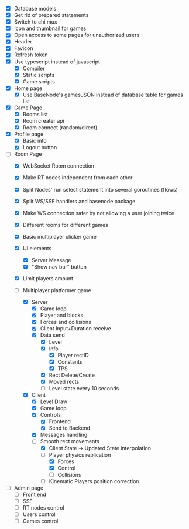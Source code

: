 - [X] Database models
- [X] Get rid of prepared statements
- [X] Switch to chi mux
- [X] Icon and thumbnail for games
- [X] Open access to some pages for unauthorized users
- [X] Header
- [X] Favicon
- [X] Refresh token
- [X] Use typescript instead of javascript
    - [X] Compiler
    - [X] Static scripts
    - [X] Game scripts

- [X] Home page
    - [X] Use BaseNode's gamesJSON instead of database table for games list

- [X] Game Page
    - [X] Rooms list
    - [X] Room creater api
    - [X] Room connect (random/direct)

- [X] Profile page
    - [X] Basic info
    - [X] Logout button

- [ ] Room Page
    - [X] WebSocket Room connection
    - [X] Make RT nodes independent from each other
    - [X] Split Nodes' run select statement into several goroutines (flows)
    - [X] Split WS/SSE handlers and basenode package
    - [X] Make WS connection safer by not allowing a user joining twice
    - [X] Different rooms for different games
    - [X] Basic multiplayer clicker game
    - [X] UI elements
        - [X] Server Message
        - [X] "Show nav bar" button
    - [X] Limit players amount

    - [ ] Multiplayer platformer game
        - [X] Server
            - [X] Game loop
            - [X] Player and blocks
            - [X] Forces and collisions
            - [X] Client Input+Duration receive
            - [X] Data send
                - [X] Level
                - [X] Info
                    - [X] Player rectID
                    - [X] Constants
                    - [X] TPS
                - [X] Rect Delete/Create
                - [X] Moved rects
                - [ ] Level state every 10 seconds

        - [X] Client
            - [X] Level Draw
            - [X] Game loop
            - [X] Controls
                - [X] Frontend
                - [X] Send to Backend
            - [X] Messages handling
            - [ ] Smooth rect movements
                - [X] Client State -> Updated State interpolation
                - [ ] Player physics replication
                    - [X] Forces
                    - [X] Control
                    - [ ] Collisions
                - [ ] Kinematic Players position correction

- [ ] Admin page
    - [ ] Front end
    - [ ] SSE
    - [ ] RT nodes control
    - [ ] Users control
    - [ ] Games control